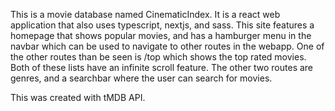 This is a movie database named CinematicIndex. It is a react web application that also uses typescript, nextjs, and sass. This site features a homepage that shows popular movies, and has a hamburger menu in the navbar which can be used to navigate to other routes in the webapp. One of the other routes than be seen is /top which shows the top rated movies. Both of these lists have an infinite scroll feature. The other two routes are genres, and a searchbar where the user can search for movies.

This was created with tMDB API.
